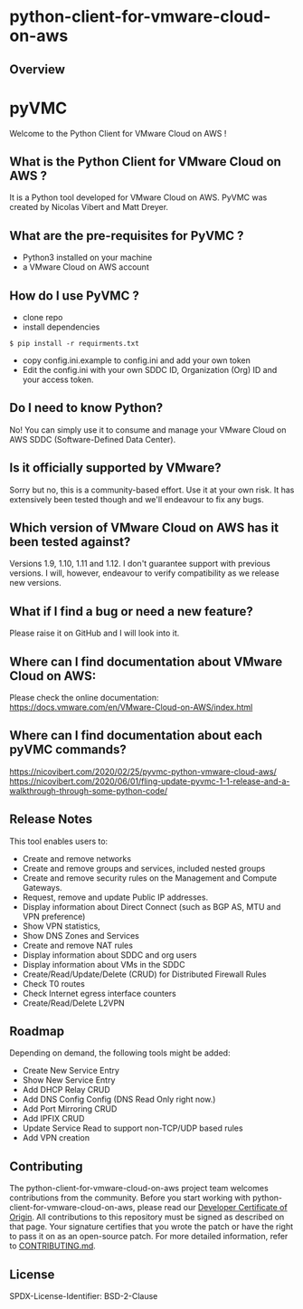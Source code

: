 # python-client-for-vmware-cloud-on-aws

## Overview

# pyVMC
Welcome to the Python Client for VMware Cloud on AWS !

## What is the Python Client for VMware Cloud on AWS ? 
It is a Python tool developed for VMware Cloud on AWS. PyVMC was created by Nicolas Vibert and Matt Dreyer.

## What are the pre-requisites for PyVMC ?
- Python3 installed on your machine
- a VMware Cloud on AWS account

## How do I use PyVMC ?
- clone repo
- install dependencies
```
$ pip install -r requirments.txt
```
- copy config.ini.example to config.ini and add your own token
- Edit the config.ini with your own SDDC ID,  Organization (Org) ID and your access token.

## Do I need to know Python?
No! You can simply use it to consume and manage your VMware Cloud on AWS SDDC (Software-Defined Data Center). 

## Is it officially supported by VMware?
Sorry but no, this is a community-based effort. Use it at your own risk. It has extensively been tested though and we'll endeavour to fix any bugs.

## Which version of VMware Cloud on AWS has it been tested against?
Versions 1.9, 1.10, 1.11 and 1.12. I don't guarantee support with previous versions. 
I will, however, endeavour to verify compatibility as we release new versions.

## What if I find a bug or need a new feature?
Please raise it on GitHub and I will look into it.

## Where can I find documentation about VMware Cloud on AWS:
Please check the online documentation:
https://docs.vmware.com/en/VMware-Cloud-on-AWS/index.html

## Where can I find documentation about each pyVMC commands?
https://nicovibert.com/2020/02/25/pyvmc-python-vmware-cloud-aws/
https://nicovibert.com/2020/06/01/fling-update-pyvmc-1-1-release-and-a-walkthrough-through-some-python-code/

## Release Notes

This tool enables users to:

- Create and remove networks
- Create and remove groups and services, included nested groups
- Create and remove security rules on the Management and Compute Gateways.
- Request, remove and update Public IP addresses.
- Display information about Direct Connect (such as BGP AS, MTU and VPN preference)
- Show VPN statistics, 
- Show DNS Zones and Services
- Create and remove NAT rules
- Display information about SDDC and org users
- Display information about VMs in the SDDC
- Create/Read/Update/Delete (CRUD) for Distributed Firewall Rules
- Check T0 routes
- Check Internet egress interface counters
- Create/Read/Delete L2VPN


## Roadmap

Depending on demand, the following tools might be added:

- Create New Service Entry
- Show New Service Entry
- Add DHCP Relay CRUD
- Add DNS Config Config (DNS Read Only right now.)
- Add Port Mirroring CRUD
- Add IPFIX CRUD
- Update Service Read to support non-TCP/UDP based rules
- Add VPN creation

## Contributing

The python-client-for-vmware-cloud-on-aws project team welcomes contributions from the community. Before you start working with python-client-for-vmware-cloud-on-aws, please
read our [Developer Certificate of Origin](https://cla.vmware.com/dco). All contributions to this repository must be
signed as described on that page. Your signature certifies that you wrote the patch or have the right to pass it on
as an open-source patch. For more detailed information, refer to [CONTRIBUTING.md](CONTRIBUTING.md).

## License

SPDX-License-Identifier: BSD-2-Clause
